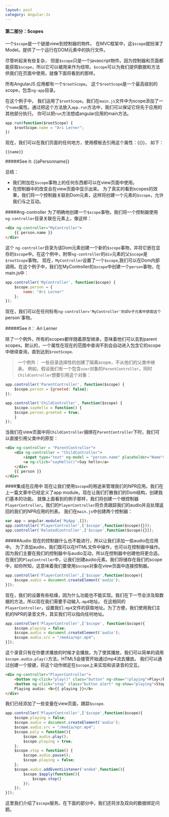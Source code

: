 ```yaml
---
layout: post
category: Angular-Js
---
```

#### 第二部分：Scopes
一个`$scope`是一个链接view到控制器的物件。 在MVC框架中，这`$scope`就扮演了Model。提供了一个运行在DOM元素中的执行文件。

尽管听起来有些复杂， 但是`$scope`只是一个javascript物件。因为控制器和页面都能获取`$scope`，所以它可以被用来作为纽带。`$scope`可以为我们提供数据和方法供我们在页面中使用，就像下面将看到的那样。

所有AngularJS 应用都有一个`$rootScope`。 这个`$rootScope`是一个最高级别的scope，包含`ng-app`目录。

在这个例子中， 我们运用了`$rootScope`。我们在`main.js`文件中为scope添加了一个`name`属性。通过把这个方法放入`app.run`方法中，我们可以保证它将先于应用的其他部分执行。 你可以把`run`方法想成angular应用的main方法。

```javascript
app.run(function($rootScope) {
	$rootScope.name = "Ari Lerner";
})
```
现在，我们可以在我们页面的任何地方，使用模板去引用这个属性：{{}}， 如下：

```
{{name}}
```
#####See it:
{{aPersonname}}

总结：
* 我们附加在`$scope`事物上的任何东西都可以在view页面中使用。
* 在控制器中的改变会在view页面中显示出来。
为了真实的看到scopes的效果，我们将一个控制器关联到Dom元素，这样将创建一个元素的`$scope`，允许我们与之互动。

#####ng-controller
为了明确地创建一个`$scope`事物，我们将一个控制器使用`ng-controller`目录关联在元素上，像这样：
```html
<div ng-controller="MyController">
	{{ person.name }}
</div>
```
这个	`ng-controller`目录为该Dom元素创建一个新的`$scope`事物，并将它嵌在显存的`$scope`中。在这个例中，附带`ng-controller`的`div`元素的父`$scope`是`$rootScope`事物。
现在，`MyController`设置了一个`$scope`,我们可以在Dom内部调用。在这个例子中，我们在MyController的`$scope`中创建一个`person`事物，在main.js中：
```javascript
app.controller('MyController', function($scope) {
	$scope.person = {
		name: "Ari Lerner"
	};
});
```
现在，我们可以在任何标有`ng-controller='MyController'的`div`子元素中获取这个`person`事物。

#####See it：
Ari Lerner

除了一个例外，所有的scopes都伴随着原型继承，意味着他们可以去到parent scopes。默认的，一个属性在现在的范围中查询不到会自动进入包含它的scope中继续查询，直到达到`$rootScope`.
> 一个例外： 一些目录选择性的创建了隔离scope，不从他们的父类中继承。
例如，假设我们有一个包含`user`对象的`ParentController`，同时`ChildController`想要引用这个对象：
```javascript
app.controller('ParentController', function($scope) {
	$scope.person = {greeted: false};
});

app.controller('ChildController', function($scope) {
	$scope.sayHello = function() {
	$scope.person.greeted = true;
	}
});
```
当我们在view页面中将`ChildController`捆绑在`ParentController`下时，我们可以直接引用父类中的原型：
```html
<div ng-controller = "ParentController">
	<div ng-controller = "ChildController">
		<input type="text" ng-model = "person.name" placeholder="Name"></input>
		<a ng-click="sayHello()">Say hello</a>
	</div>
	{{ person }}
</div>
```
####集成在应用中
现在让我们使用`$scope`的用途来管理我们的NPR应用。我们在上一篇文章中已经定义了app module。现在让我们打散我们的Dom结构，创建我们基本的功能。
就像上面看到的例子那样，我们将创建一个根控制器`PlayerController`。我们的`PlayerController`将负责跟踪我们的audio并且处理返回的我们的NPR应用的列表。
我们在`main.js`中创建两个控制器：
```javascript
var app = angular.module('MyApp',[]);
app.controller('PlayerController',['$scope',function($scope){}]);
app.controller('RelatedController',['$scope',function($scope){}]);
```
#####Audio
现在的控制器什么也不能进行，所以让我们添加一些audio在应用中。
为了添加audio，我们既可以在HTML文件中操作，也可以在控制器中操作。因为我们主要在我们的控制器中与audio互动，所以在控制器中创建他将更合适。
在我们的`PlayController`中，让我们创建audio元素。我们将储存在我们的scope中，如你所知，这意味着我们要使用`$scope`对象在view页面中连接控制器。
```javascript
app.controller('PlayerController',['$scope',function($scope){
	$scope.audio = document.createElement('audio');
}]);
```
现在，我们的设置有些枯燥，因为什么功能也不能实现。我们在下一节会涉及取数据的方法，所以现在我们需要手动输入`.mp4`地址。
在这相同的`PlayerController`，设置我们`.mp4`文件的获取地址。为了方便，我们使用我们主机的NPR的录音文件，其实我们可以指向任何地址。
```javascript
app.controller('PlayerController',['$scope', function($scope){
	$scope.playing = false;
	$scope.audio = document.createElement('audio');
	$scope.audio.src = "/media/npr.mp4";
}]);
```
这个录音只有在你要求播放的时候才会播放。为了使其播放，我们可以简单的调用`$scope.audio.play()`方法，HTML5会接管开始通过mp4流去播放。
我们可以通过创建一个按键，将这个动作绑定在`$scope`上来实现和该录音的交互。
```html
<div ng-controller="PlayerController">
	<button ng-click="play()" class="button" ng-show="!playing">Play</button>
	<button ng-click="stop" class="button alert" ng-show="playing">Stop</button>
	Playing audio: <b>{{ playing }}</b>
</div>
```
我们已经添加了一些变量在view页面，跟踪`$scope`.
```javascript
app.controller('PlayerController',['$scope',function($scope){
	$scope.playing = false;
	$scope.audio = document.createElement('audio');
	$scope.audio.src = "/media/npr.mp4";
	$scope.paly = function(){
		$scope.audio.play();
		$scope.playing = true;
	};
	$scope.stop = function() {
		$scope.audio.pause();
		$scope.playing = false;
	};
	$scope.audio.addEventListener('ended',function(){
		$scope.$apply(function(){
			$scope.stop()
		});
	});
}]);
```
这里我们介绍了`$scope`服务。在下面的部分中，我们还将涉及双向的数据绑定问题。